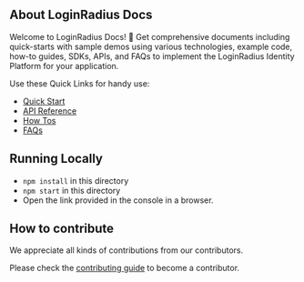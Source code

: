 

## About LoginRadius Docs

Welcome to LoginRadius Docs! 👋 Get comprehensive documents including quick-starts with sample demos using various technologies, example code, how-to guides, SDKs, APIs, and FAQs to implement the LoginRadius Identity Platform for your application. 

Use these Quick Links for handy use:
- [Quick Start](https://www.loginradius.com/docs/developer/)
- [API Reference](https://www.loginradius.com/docs/developer/api/)
- [How Tos](https://www.loginradius.com/docs/developer/howto/dashboard-setup/)
- [FAQs](https://www.loginradius.com/docs/developer/faq/api-credentials/)


## Running Locally 


- `npm install` in this directory
- `npm start` in this directory
-  Open the link provided in the console in a browser.


## How to contribute

We appreciate all kinds of contributions from our contributors.

Please check the [contributing guide](CONTRIBUTING.MD) to become a contributor.
